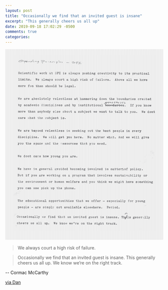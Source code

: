 ```yaml
---
layout: post
title: "Occasionally we find that an invited guest is insane"
excerpt: "This generally cheers us all up"
date: 2019-09-18 17:02:29 -0500
comments: true
categories: 
---
```


[![](/assets/2019/09/Screenshot2019-09-18.png)](https://sfi-edu.s3.amazonaws.com/sfi-edu/production/uploads/ckeditor/2018/04/24/cormac-sfi.pdf)

> We always court a high risk of failure.

> Occasionally we find that an invited guest is insane. This generally cheers us all up. We know we’re on the right track.

-- Cormac McCarthy

[via Dan](https://twitter.com/theyblinked/status/1172941541582737418)
